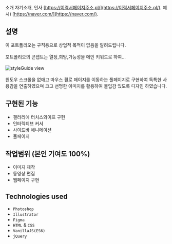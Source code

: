 소개
자기소개, 인사  [https://이력서페이지주소.pl/](https://이력서페이지주소.pl/).
예시) [https://naver.com/](https://naver.com/).

## 설명
이 포트폴리오는 구직용으로 상업적 목적이 없음을 알려드립니다.<br/><br/>
포트폴리오의 콘셉트는 열정,희망,가능성을  메인 키워드로 하여...<br/><br/>
![styleGuide view](/app-screenshot.png)<br/><br/>
윈도우 스크롤을 없애고 마우스 휠로 페이지를 이동하는 풀페이지로 구현하여 독특한 사용감을 연출하였으며
크고 선명한 이미지를 활용하여 몰입감 있도록 디자인 하였습니다.

## 구현된 기능
* 갤러리에 터치스와이프 구현
* 인터렉티브 커서
* 사이드바 애니메이션
* 풀페이지 


## 작업범위 (본인 기여도 100%)
* 이미지 제작
* 동영상 편집
* 웹페이지 구현

## Technologies used
* ```Photoshop```
* ```Illustrator```
* ```Figma```
* ```HTML``` & ```CSS```
* ```VanillaJS(ES6)```
* ```jQuery```